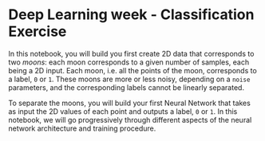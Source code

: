 # Deep Learning week - Classification Exercise

In this notebook, you will build you first create 2D data that corresponds to two _moons_: each moon corresponds to a given number of samples, each being a 2D input. Each moon, i.e. all the points of the moon, corresponds to a label, `0` or `1`. These moons are more or less noisy, depending on a `noise` parameters, and the corresponding labels cannot be linearly separated.



To separate the moons, you will build your first Neural Network that takes as input the 2D values of each point and outputs a label, `0` or `1`. In this notebook, we will go progressively through different aspects of the neural network architecture and training procedure.
